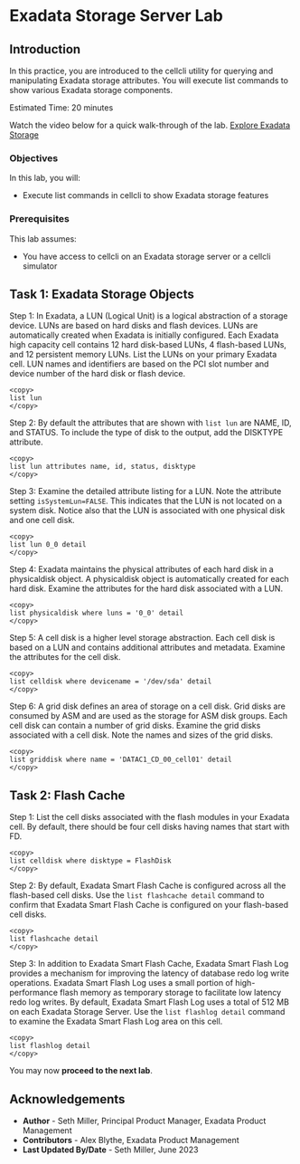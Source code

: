 # Exadata Storage Server Lab

## Introduction

In this practice, you are introduced to the cellcli utility for querying and manipulating Exadata storage attributes. You will execute list commands to show various Exadata storage components.

Estimated Time: 20 minutes

Watch the video below for a quick walk-through of the lab.
[Explore Exadata Storage](videohub:1_hb8at2jb)

### Objectives

In this lab, you will:
* Execute list commands in cellcli to show Exadata storage features

### Prerequisites

This lab assumes:
* You have access to cellcli on an Exadata storage server or a cellcli simulator

## Task 1: Exadata Storage Objects

Step 1: In Exadata, a LUN (Logical Unit) is a logical abstraction of a storage device. LUNs are based on hard disks and flash devices. LUNs are automatically created when Exadata is initially configured. Each Exadata high capacity cell contains 12 hard disk-based LUNs, 4 flash-based LUNs, and 12 persistent memory LUNs. List the LUNs on your primary Exadata cell. LUN names and identifiers are based on the PCI slot number and device number of the hard disk or flash device.
```text
<copy>
list lun
</copy>
```

Step 2: By default the attributes that are shown with `list lun` are NAME, ID, and STATUS. To include the type of disk to the output, add the DISKTYPE attribute.
```text
<copy>
list lun attributes name, id, status, disktype
</copy>
```

Step 3: Examine the detailed attribute listing for a LUN. Note the attribute setting `isSystemLun=FALSE`. This indicates that the LUN is not located on a system disk. Notice also that the LUN is associated with one physical disk and one cell disk.
```text
<copy>
list lun 0_0 detail
</copy>
```

Step 4: Exadata maintains the physical attributes of each hard disk in a physicaldisk object. A physicaldisk object is automatically created for each hard disk. Examine the attributes for the hard disk associated with a LUN.
```text
<copy>
list physicaldisk where luns = '0_0' detail
</copy>
```

Step 5: A cell disk is a higher level storage abstraction. Each cell disk is based on a LUN and contains additional attributes and metadata. Examine the attributes for the cell disk.
```text
<copy>
list celldisk where devicename = '/dev/sda' detail
</copy>
```

Step 6: A grid disk defines an area of storage on a cell disk. Grid disks are consumed by ASM and are used as the storage for ASM disk groups. Each cell disk can contain a number of grid disks. Examine the grid disks associated with a cell disk. Note the names and sizes of the grid disks.
```text
<copy>
list griddisk where name = 'DATAC1_CD_00_cell01' detail
</copy>
```

## Task 2: Flash Cache

Step 1: List the cell disks associated with the flash modules in your Exadata cell. By default, there should be four cell disks having names that start with FD.
```text
<copy>
list celldisk where disktype = FlashDisk
</copy>
```

Step 2: By default, Exadata Smart Flash Cache is configured across all the flash-based cell disks. Use the `list flashcache detail` command to confirm that Exadata Smart Flash Cache is configured on your flash-based cell disks.
```text
<copy>
list flashcache detail
</copy>
```

Step 3: In addition to Exadata Smart Flash Cache, Exadata Smart Flash Log provides a mechanism for improving the latency of database redo log write operations. Exadata Smart Flash Log uses a small portion of high-performance flash memory as temporary storage to facilitate low latency redo log writes. By default, Exadata Smart Flash Log uses a total of 512 MB on each Exadata Storage Server. Use the `list flashlog detail` command to examine the Exadata Smart Flash Log area on this cell.
```text
<copy>
list flashlog detail
</copy>
```

You may now **proceed to the next lab**.

## Acknowledgements
* **Author** - Seth Miller, Principal Product Manager, Exadata Product Management
* **Contributors** - Alex Blythe, Exadata Product Management
* **Last Updated By/Date** - Seth Miller, June 2023